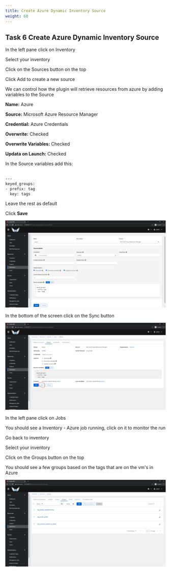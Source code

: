 ```yaml
---
title: Create Azure Dynamic Inventory Source
weight: 60
---
```


## Task 6 Create Azure Dynamic Inventory Source

In the left pane click on Inventory

Select your inventory

Click on the Sources button on the top

Click Add to create a new source

We can control how the plugin will retrieve resources from azure by adding variables to the Source

__Name:__ Azure

__Source:__ Microsoft Azure Resource Manager

__Credential:__ Azure Credentials

__Overwrite:__ Checked

__Overwrite Variables:__ Checked

__Updata on Launch:__ Checked

In the Source variables add this:

```ansible

---
keyed_groups:
- prefix: tag
  key: tags

```

Leave the rest as default

Click __Save__

![Alt text](images/14_azure_inventory.png?raw=true "azure inventory")

In the bottom of the screen click on the Sync button

![Alt text](images/15_azure_inventory_sync.png?raw=true "azure inventory sync")

In the left pane click on Jobs

You should see a Inventory - Azure job running, click on it to monitor the run

Go back to inventory

Select your inventory

Click on the Groups button on the top

You should see a few groups based on the tags that are on the vm's in Azure

![Alt text](images/15_azure_inventory_result.png?raw=true "azure inventory sync result")
